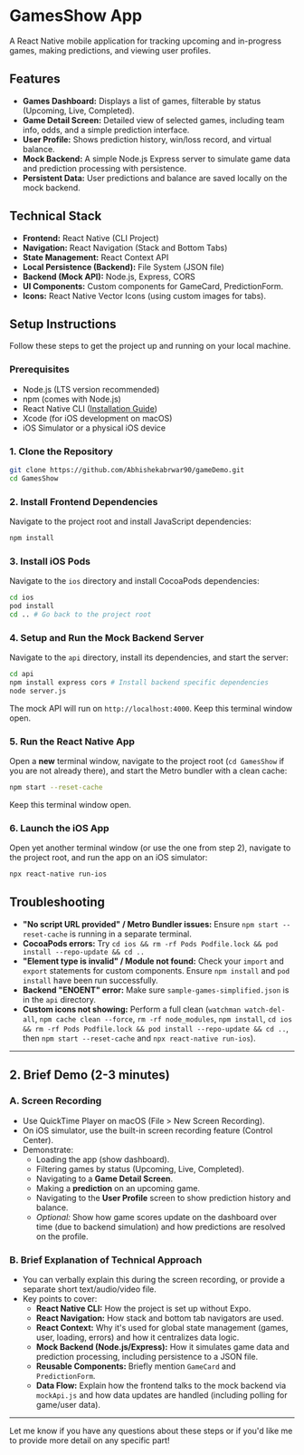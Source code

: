 # GamesShow App

A React Native mobile application for tracking upcoming and in-progress games, making predictions, and viewing user profiles.

## Features

-   **Games Dashboard:** Displays a list of games, filterable by status (Upcoming, Live, Completed).
-   **Game Detail Screen:** Detailed view of selected games, including team info, odds, and a simple prediction interface.
-   **User Profile:** Shows prediction history, win/loss record, and virtual balance.
-   **Mock Backend:** A simple Node.js Express server to simulate game data and prediction processing with persistence.
-   **Persistent Data:** User predictions and balance are saved locally on the mock backend.

## Technical Stack

-   **Frontend:** React Native (CLI Project)
-   **Navigation:** React Navigation (Stack and Bottom Tabs)
-   **State Management:** React Context API
-   **Local Persistence (Backend):** File System (JSON file)
-   **Backend (Mock API):** Node.js, Express, CORS
-   **UI Components:** Custom components for GameCard, PredictionForm.
-   **Icons:** React Native Vector Icons (using custom images for tabs).

## Setup Instructions

Follow these steps to get the project up and running on your local machine.

### Prerequisites

*   Node.js (LTS version recommended)
*   npm (comes with Node.js)
*   React Native CLI ([Installation Guide](https://reactnative.dev/docs/environment-setup))
*   Xcode (for iOS development on macOS)
*   iOS Simulator or a physical iOS device

### 1. Clone the Repository

```bash
git clone https://github.com/Abhishekabrwar90/gameDemo.git
cd GamesShow
```

### 2. Install Frontend Dependencies

Navigate to the project root and install JavaScript dependencies:

```bash
npm install
```

### 3. Install iOS Pods

Navigate to the `ios` directory and install CocoaPods dependencies:

```bash
cd ios
pod install
cd .. # Go back to the project root
```

### 4. Setup and Run the Mock Backend Server

Navigate to the `api` directory, install its dependencies, and start the server:

```bash
cd api
npm install express cors # Install backend specific dependencies
node server.js
```
The mock API will run on `http://localhost:4000`. Keep this terminal window open.

### 5. Run the React Native App

Open a **new** terminal window, navigate to the project root (`cd GamesShow` if you are not already there), and start the Metro bundler with a clean cache:

```bash
npm start --reset-cache
```
Keep this terminal window open.

### 6. Launch the iOS App

Open yet another terminal window (or use the one from step 2), navigate to the project root, and run the app on an iOS simulator:

```bash
npx react-native run-ios
```

## Troubleshooting

*   **"No script URL provided" / Metro Bundler issues:** Ensure `npm start --reset-cache` is running in a separate terminal.
*   **CocoaPods errors:** Try `cd ios && rm -rf Pods Podfile.lock && pod install --repo-update && cd ..`
*   **"Element type is invalid" / Module not found:** Check your `import` and `export` statements for custom components. Ensure `npm install` and `pod install` have been run successfully.
*   **Backend "ENOENT" error:** Make sure `sample-games-simplified.json` is in the `api` directory.
*   **Custom icons not showing:** Perform a full clean (`watchman watch-del-all`, `npm cache clean --force`, `rm -rf node_modules`, `npm install`, `cd ios && rm -rf Pods Podfile.lock && pod install --repo-update && cd ..`, then `npm start --reset-cache` and `npx react-native run-ios`).

---

## **2. Brief Demo (2-3 minutes)**

### **A. Screen Recording**
*   Use QuickTime Player on macOS (File > New Screen Recording).
*   On iOS simulator, use the built-in screen recording feature (Control Center).
*   Demonstrate:
    *   Loading the app (show dashboard).
    *   Filtering games by status (Upcoming, Live, Completed).
    *   Navigating to a **Game Detail Screen**.
    *   Making a **prediction** on an upcoming game.
    *   Navigating to the **User Profile** screen to show prediction history and balance.
    *   *Optional:* Show how game scores update on the dashboard over time (due to backend simulation) and how predictions are resolved on the profile.

### **B. Brief Explanation of Technical Approach**
*   You can verbally explain this during the screen recording, or provide a separate short text/audio/video file.
*   Key points to cover:
    *   **React Native CLI:** How the project is set up without Expo.
    *   **React Navigation:** How stack and bottom tab navigators are used.
    *   **React Context:** Why it's used for global state management (games, user, loading, errors) and how it centralizes data logic.
    *   **Mock Backend (Node.js/Express):** How it simulates game data and prediction processing, including persistence to a JSON file.
    *   **Reusable Components:** Briefly mention `GameCard` and `PredictionForm`.
    *   **Data Flow:** Explain how the frontend talks to the mock backend via `mockApi.js` and how data updates are handled (including polling for game/user data).

---

Let me know if you have any questions about these steps or if you'd like me to provide more detail on any specific part!
